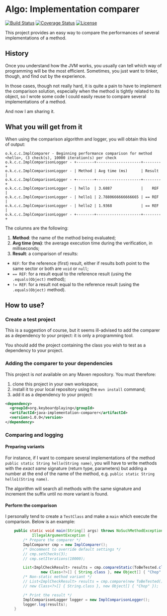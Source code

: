 # Algo: Implementation comparer

[![Build Status][1]][2]
[![Coverage Status][3]][4]
[![License][5]][6]

This project provides an easy way to compare the performances of several implementations of a
method.

## History

Once you understand how the JVM works, you usually can tell which way of programming will be the
most efficient. Sometimes, you just want to tinker, though, and find out by the experience.

In those cases, though not really hard, it is quite a pain to have to implement the comparison
solution, especially when the method is tightly related to its object, so I wrote some code I could
easily reuse to compare several implementations of a method.

And now I am sharing it.

## What you will get from it

When using the comparison algorithm and logger, you will obtain this kind of output:

```
o.k.c.c.ImplComparer - Beginning performance comparison for method <hello>, (3 check(s), 10000 iteration(s) per check
o.k.c.c.ImplComparisonLogger - +--------+--------------------+--------+
o.k.c.c.ImplComparisonLogger - | Method | Avg time (ms)      | Result |
o.k.c.c.ImplComparisonLogger - +--------+--------------------+--------+
o.k.c.c.ImplComparisonLogger - | hello  | 3.6887             |    REF |
o.k.c.c.ImplComparisonLogger - | hello1 | 2.7880666666666665 | == REF |
o.k.c.c.ImplComparisonLogger - | hello2 | 1.9368             | == REF |
o.k.c.c.ImplComparisonLogger - +--------+--------------------+--------+
```

The columns are the following:

1. **Method**: the name of the method being evaluated;
2. **Avg time (ms)**: the average execution time during the verification, in milliseconds;
3. **Result**: a comparison of results:
  * ``REF``: for the reference (first) result, either if results both point to the same sector or both are ``void`` or ``null``;
  * ``== REF``: for a result equal to the reference result (using the ``.equals(Object)`` method);
  * ``!= REF``: for a result not equal to the reference result (using the ``.equals(Object)`` method).

## How to use?

### Create a test project

This is a suggestion of course, but it seems ill-advised to add the comparer as a dependency to
your project: it is only a programming tool.

You should add the project containing the class you wish to test as a dependency to your project.

### Adding the comparer to your dependencies

This project is _not_ available on any Maven repository. You must therefore:

1. clone this project in your own workspace;
2. install it to your local repository using the ``mvn install`` command;
3. add it as a dependency to your project:

  ```xml
  <dependency>
    <groupId>org.keyboardplaying</groupId>
    <artifactId>java-implementation-comparer</artifactId>
    <version>1.0.0</version>
  </dependency>
  ```

### Comparing and logging

#### Preparing variants

For instance, if I want to compare several implementations of the method
``public static String hello(String name)``, you will have to write methods with the
_exact same_ signature (return type, parameters) but adding a number at the end of the name of the
method, e.g. ``public static String hello1(String name)``.

The algorithm will search all methods with the same signature and increment the suffix until no more
variant is found.

#### Perform the comparison

I personally tend to create a ``TestClass`` and make a ``main`` which execute the comparison.
Below is an example:

```java
    public static void main(String[] args) throws NoSuchMethodException, IllegalAccessException,
            IllegalArgumentException {
        /* Prepare the comparer */
        ImplComparer cmp = new ImplComparer();
        /* Uncomment to override default settings */
        // cmp.setChecks(3);
        // cmp.setIterations(10000);

        List<ImplCheckResult> results = cmp.compareStatic(ToBeTested.class, "hello",
                new Class<?>[] { String.class }, new Object[] { "Chop" });
        /* Non-static method variant */
        // List<ImplCheckResult> results = cmp.compare(new ToBeTested(), "hello",
        // new Class<?>[] { String.class }, new Object[] { "Chop" });

        /* Print the result */
        ImplComparisonLogger logger = new ImplComparisonLogger();
        logger.log(results);
    }
```

[1]: http://img.shields.io/travis/cyChop/java-implementation-comparer/master.svg
[2]: https://travis-ci.org/cyChop/java-implementation-comparer
[3]: http://img.shields.io/coveralls/cyChop/java-implementation-comparer/master.svg
[4]: https://coveralls.io/r/cyChop/java-implementation-comparer?branch=master
[5]: https://img.shields.io/badge/license-LGPL%203.0-blue.svg
[6]: https://www.gnu.org/licenses/lgpl.html

